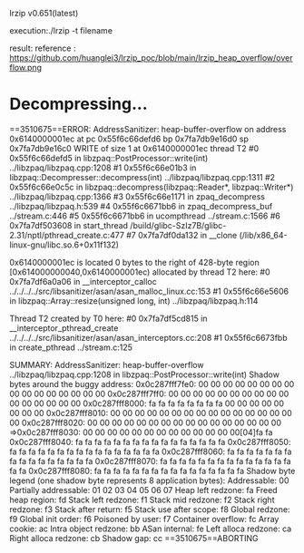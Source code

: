 lrzip v0.651(latest)

execution:./lrzip -t filename

result:  reference : https://github.com/huanglei3/lrzip_poc/blob/main/lrzip_heap_overflow/overflow.png


Decompressing...
=================================================================
==3510675==ERROR: AddressSanitizer: heap-buffer-overflow on address 0x6140000001ec at pc 0x55f6c66defd6 bp 0x7fa7db9e16d0 sp 0x7fa7db9e16c0
WRITE of size 1 at 0x6140000001ec thread T2
    #0 0x55f6c66defd5 in libzpaq::PostProcessor::write(int) ../libzpaq/libzpaq.cpp:1208
    #1 0x55f6c66e01b3 in libzpaq::Decompresser::decompress(int) ../libzpaq/libzpaq.cpp:1311
    #2 0x55f6c66e0c5c in libzpaq::decompress(libzpaq::Reader*, libzpaq::Writer*) ../libzpaq/libzpaq.cpp:1366
    #3 0x55f6c66e1171 in zpaq_decompress ../libzpaq/libzpaq.h:539
    #4 0x55f6c6671bb6 in zpaq_decompress_buf ../stream.c:446
    #5 0x55f6c6671bb6 in ucompthread ../stream.c:1566
    #6 0x7fa7df503608 in start_thread /build/glibc-SzIz7B/glibc-2.31/nptl/pthread_create.c:477
    #7 0x7fa7df0da132 in __clone (/lib/x86_64-linux-gnu/libc.so.6+0x11f132)

0x6140000001ec is located 0 bytes to the right of 428-byte region [0x614000000040,0x6140000001ec)
allocated by thread T2 here:
    #0 0x7fa7df6a0a06 in __interceptor_calloc ../../../../src/libsanitizer/asan/asan_malloc_linux.cc:153
    #1 0x55f6c66e5606 in libzpaq::Array<unsigned char>::resize(unsigned long, int) ../libzpaq/libzpaq.h:114

Thread T2 created by T0 here:
    #0 0x7fa7df5cd815 in __interceptor_pthread_create ../../../../src/libsanitizer/asan/asan_interceptors.cc:208
    #1 0x55f6c6673fbb in create_pthread ../stream.c:125

SUMMARY: AddressSanitizer: heap-buffer-overflow ../libzpaq/libzpaq.cpp:1208 in libzpaq::PostProcessor::write(int)
Shadow bytes around the buggy address:
  0x0c287fff7fe0: 00 00 00 00 00 00 00 00 00 00 00 00 00 00 00 00
  0x0c287fff7ff0: 00 00 00 00 00 00 00 00 00 00 00 00 00 00 00 00
  0x0c287fff8000: fa fa fa fa fa fa fa fa 00 00 00 00 00 00 00 00
  0x0c287fff8010: 00 00 00 00 00 00 00 00 00 00 00 00 00 00 00 00
  0x0c287fff8020: 00 00 00 00 00 00 00 00 00 00 00 00 00 00 00 00
=>0x0c287fff8030: 00 00 00 00 00 00 00 00 00 00 00 00 00[04]fa fa
  0x0c287fff8040: fa fa fa fa fa fa fa fa fa fa fa fa fa fa fa fa
  0x0c287fff8050: fa fa fa fa fa fa fa fa fa fa fa fa fa fa fa fa
  0x0c287fff8060: fa fa fa fa fa fa fa fa fa fa fa fa fa fa fa fa
  0x0c287fff8070: fa fa fa fa fa fa fa fa fa fa fa fa fa fa fa fa
  0x0c287fff8080: fa fa fa fa fa fa fa fa fa fa fa fa fa fa fa fa
Shadow byte legend (one shadow byte represents 8 application bytes):
  Addressable:           00
  Partially addressable: 01 02 03 04 05 06 07 
  Heap left redzone:       fa
  Freed heap region:       fd
  Stack left redzone:      f1
  Stack mid redzone:       f2
  Stack right redzone:     f3
  Stack after return:      f5
  Stack use after scope:   f8
  Global redzone:          f9
  Global init order:       f6
  Poisoned by user:        f7
  Container overflow:      fc
  Array cookie:            ac
  Intra object redzone:    bb
  ASan internal:           fe
  Left alloca redzone:     ca
  Right alloca redzone:    cb
  Shadow gap:              cc
==3510675==ABORTING



